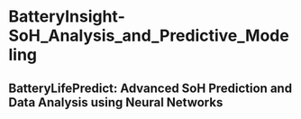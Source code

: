 # BatteryInsight-SoH_Analysis_and_Predictive_Modeling
## BatteryLifePredict: Advanced SoH Prediction and Data Analysis using Neural Networks
